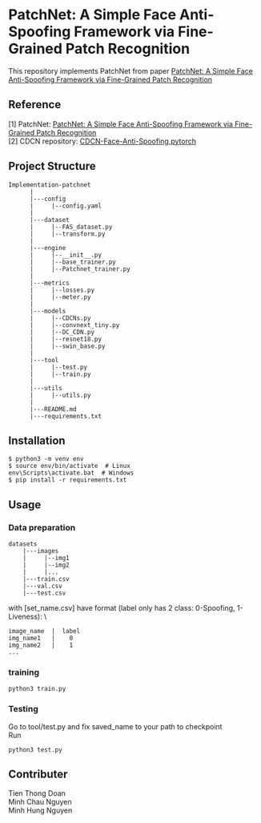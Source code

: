 # PatchNet: A Simple Face Anti-Spoofing Framework via Fine-Grained Patch Recognition

This repository implements PatchNet from paper [PatchNet: A Simple Face Anti-Spoofing Framework via Fine-Grained Patch Recognition](https://arxiv.org/abs/2203.14325)

## Reference
[1] PatchNet: [PatchNet: A Simple Face Anti-Spoofing Framework via Fine-Grained Patch Recognition](https://arxiv.org/abs/2203.14325) \
[2] CDCN repository: [CDCN-Face-Anti-Spoofing.pytorch](https://github.com/voqtuyen/CDCN-Face-Anti-Spoofing.pytorch)

## Project Structure
```
Implementation-patchnet
      |
      |---config
      |     |--config.yaml
      |
      |---dataset
      |     |--FAS_dataset.py
      |     |--transform.py
      |
      |---engine
      |     |--__init__.py
      |     |--base_trainer.py
      |     |--Patchnet_trainer.py
      |
      |---metrics
      |     |--losses.py
      |     |--meter.py
      |
      |---models
      |     |--CDCNs.py
      |     |--convnext_tiny.py
      |     |--DC_CDN.py
      |     |--resnet18.py
      |     |--swin_base.py
      |
      |---tool
      |     |--test.py
      |     |--train.py
      |
      |---utils
      |     |--utils.py
      |
      |---README.md
      |---requirements.txt
```

## Installation
```
$ python3 -m venv env
$ source env/bin/activate  # Linux
env\Scripts\activate.bat  # Windows
$ pip install -r requirements.txt
```
## Usage
### Data preparation
```
datasets
    |---images
    |     |--img1
    |     |--img2
    |     |...
    |---train.csv
    |---val.csv
    |---test.csv
```
with [set_name.csv] have format (label only has 2 class: 0-Spoofing, 1-Liveness): \
```
image_name  |  label
img_name1   |    0
img_name2   |    1
...
```
### training
```
python3 train.py
```
### Testing
Go to tool/test.py and fix saved_name to your path to checkpoint \
Run
```
python3 test.py
```
## Contributer
Tien Thong Doan \
Minh Chau Nguyen \
Minh Hung Nguyen
